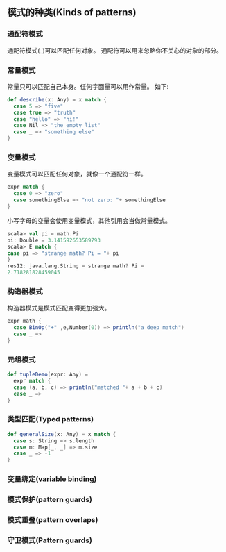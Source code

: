 ## 模式的种类(Kinds of patterns)
### 通配符模式
通配符模式(_)可以匹配任何对象。
通配符可以用来忽略你不关心的对象的部分。

### 常量模式
常量只可以匹配自己本身。任何字面量可以用作常量。
如下:
```scala
def describe(x: Any) = x match {
  case 5 => "five"
  case true => "truth"
  case "hello" => "hi!"
  case Nil => "the empty list"
  case _ => "something else"
}
```

### 变量模式
变量模式可以匹配任何对象，就像一个通配符一样。
```scala
expr match {
  case 0 => "zero"
  case somethingElse => "not zero: "+ somethingElse
}
```

小写字母的变量会使用变量模式，其他引用会当做常量模式。
```scala
scala> val pi = math.Pi
pi: Double = 3.141592653589793
scala> E match {
case pi => "strange math? Pi = "+ pi
}
res12: java.lang.String = strange math? Pi =
2.718281828459045
```
### 构造器模式
构造器模式是模式匹配变得更加强大。
```scala
expr math {
  case BinOp("+" ,e,Number(0)) => println("a deep match")
  case _ =>
}
```
### 元组模式
```scala
def tupleDemo(expr: Any) =
  expr match {
  case (a, b, c) => println("matched "+ a + b + c)
  case _ =>
}
```

### 类型匹配(Typed patterns)
```scala
def generalSize(x: Any) = x match {
  case s: String => s.length
  case m: Map[_, _] => m.size
  case _ => -1
}
```
### 变量绑定(variable binding)

### 模式保护(pattern guards)

### 模式重叠(pattern overlaps)

### 守卫模式(Pattern guards)



